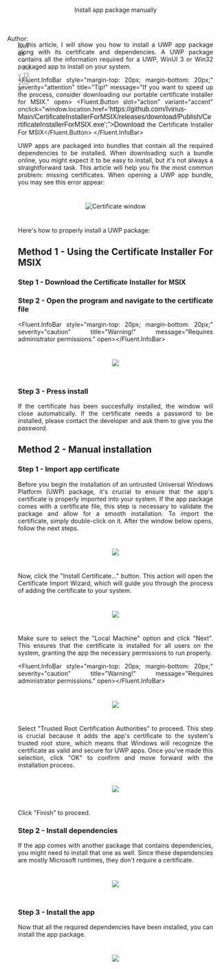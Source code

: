 <script>
        //Imports
        import * as Fluent from "fluent-svelte";
        import "fluent-svelte/theme.css";
      
        //Variables
        let open = true;
</script>
      
<section class="centered-section-2">
        <Fluent.TextBlock variant="titleLarge" style="text-alignment: left; margin-top: 25px;">Install app package manually</Fluent.TextBlock>
</section>
      
<!--Author-->
<section class="margin-section">
<section style="display: flex; margin-bottom: -30px;">
        <Fluent.PersonPicture src="https://i.spoo.me/247555" style="width: 30px; height: 30px; margin-right: 15px;"/>
        <Fluent.TextBlock variant="body" style="margin-left: -25px; margin-top: 5px;">Author: Ivirius</Fluent.TextBlock>
        <Fluent.TextBlock variant="body" style="margin-left: 10px; margin-top: 5px; opacity: 0.5;">•</Fluent.TextBlock>
        <Fluent.TextBlock variant="body" style="margin-left: 10px; margin-top: 5px; opacity: 0.5;">July 13, 2024</Fluent.TextBlock>
</section>

In this article, I will show you how to install a UWP app package along with its certificate and dependencies. A UWP package contains all the information required for a UWP, WinUI 3 or Win32 packaged app to install on your system.

<Fluent.InfoBar style="margin-top: 20px; margin-bottom: 20px;" severity="attention" title="Tip!" message="If you want to speed up the process, consider downloading our portable certificate    installer for MSIX." open>
        <Fluent.Button slot="action" variant="accent" onclick="window.location.href='https://github.com/Ivirius-Main/CertificateInstallerForMSIX/releases/download/Publish/CertificateInstallerForMSIX.exe';">Download the Certificate Installer For MSIX</Fluent.Button>
</Fluent.InfoBar>

UWP apps are packaged into bundles that contain all the required dependencies to be installed. When downloading such a bundle online, you might expect it to be easy to install, but it's not always a straightforward task. This article will help you fix the most common problem: missing certificates. When opening a UWP app bundle, you may see this error appear:

<section class="centered-section">
        <img src="https://i.spoo.me/287069" alt="Certificate window"/>
</section>

Here's how to properly install a UWP package:

# Method 1 - Using the Certificate Installer For MSIX

### Step 1 - Download the <a href="https://google.com">Certificate Installer for MSIX</a>

### Step 2 - Open the program and navigate to the certificate file

<Fluent.InfoBar style="margin-top: 20px; margin-bottom: 20px;" severity="caution" title="Warning!" message="Requires administrator permissions." open></Fluent.InfoBar>

<section class="centered-section">
        <img src="https://i.spoo.me/751928"/>
</section> 

### Step 3 - Press install

If the certificate has been succesfully installed, the window will close automatically. If the certificate needs a password to be installed, please contact the developer and ask them to give you the password.

# Method 2 - Manual installation

### Step 1 - Import app certificate

Before you begin the installation of an untrusted Universal Windows Platform (UWP) package, it's crucial to ensure that the app's certificate is properly imported into your system. If the app package comes with a certificate file, this step is necessary to validate the package and allow for a smooth installation. To import the certificate, simply double-click on it. After the window below opens, follow the next steps.

<section class="centered-section">
        <img src="https://i.spoo.me/979956"/>
</section> 

Now, click the "Install Certificate..." button. This action will open the Certificate Import Wizard, which will guide you through the process of adding the certificate to your system.

<section class="centered-section">
        <img src="https://i.spoo.me/852685"/>
</section> 

Make sure to select the "Local Machine" option and click "Next". This ensures that the certificate is installed for all users on the system, granting the app the necessary permissions to run properly.

<Fluent.InfoBar style="margin-top: 20px; margin-bottom: 20px;" severity="caution" title="Warning!" message="Requires administrator permissions." open></Fluent.InfoBar>
      
<section class="centered-section">
        <img src="https://i.spoo.me/443430"/>
</section> 
  
Select "Trusted Root Certification Authorities" to proceed. This step is crucial because it adds the app's certificate to the system's trusted root store, which means that Windows will recognize the certificate as valid and secure for UWP apps. Once you've made this selection, click "OK" to confirm and move forward with the installation process.

<section class="centered-section">
        <img src="https://i.spoo.me/541594"/>
</section> 
  
Click "Finish" to proceed.

### Step 2 - Install dependencies

If the app comes with another package that contains dependencies, you might need to install that one as well. Since these dependencies are mostly Microsoft runtimes, they don't require a certificate.

<section class="centered-section">
        <img src="https://i.spoo.me/831789"/>
</section> 

### Step 3 - Install the app

Now that all the required dependencies have been installed, you can install the app package.

<section class="centered-section">
        <img src="https://i.spoo.me/311777"/>
</section>
</section>

<!--Styles-->
<style>
        /*Import theme*/
              @import url("https://unpkg.com/fluent-svelte/theme.css");
      
              /* Some base styles to get things looking right. */
              :global(body)
        {
          /*Background color*/
                      background-color: var(--fds-solid-background-base);
      
          /*Background color*/
                      color: var(--fds-text-primary);
              }
      
        /*Centered section*/
        .centered-section
        {
          text-align: center;
          margin: 0 auto;
          padding: 25px;
          max-width: 1250px;
        }
      
:global(img) {
border-radius: 8px;
    max-width: 100%; /* Make sure the image scales down */
    height: auto; /* Maintain aspect ratio */
    object-fit: contain; /* Ensure the image fits within the container */
}

        /*Centered section*/
        .centered-section-2
        {
          text-align: left;
          margin: 0 auto;
          padding: 25px;
          max-width: 1250px;
        }
      
        /*Left aligned centered section*/
        .margin-section
        {
          margin: 0 auto;
          padding: 25px;
          max-width: 750px;
          text-align: justify;
        }
        
        @media (min-width: 600px) {
          .centered-section-2 {
            text-align: center;
          }
        }

        
  .content-right {
      max-width: 1500px;
      /* Set the maximum width of the container */
      width: 100%;
      /* Ensures the container takes the full width of its parent */
      display: flex;
      /* Use flexbox layout */
      flex-wrap: wrap;
      /* Allow flex items to wrap to the next line if needed */
      justify-content: space-between;
      /* Distribute flex items evenly with space between them */
  }

  .content-right div {
      flex: 1;
      margin-left: 0px;
      /* Set the maximum width of each image to half of the container width, minus some margin */
      margin-right: 75px;
      /* Set the maximum width of each image to half of the container width, minus some margin */
      margin-top: auto;
      margin-bottom: auto;
      height: auto;
      /* Allow the height to adjust proportionally based on the width */
  }

  .content-right img {
      height: 225px;
      /* Allow the height to adjust proportionally based on the width */
      width: auto;
      margin-bottom: 10px;
      /* Add some bottom margin between images */
      border-radius: 8px;
      box-shadow: 0px 15px 30px rgba(0, 0, 0, 0.25);
      margin-left: 75px;
      margin-right: 75px;
  }

  a {
    color: var(--fds-accent-default);         /* Text color */
    text-decoration: none;  /* Removes underline */
    font-size: 16px;        /* Font size */
    font-family: Arial, sans-serif;  /* Font family */
}

  @media (max-width: 1000px) {
      .content-right img {
          max-width: 100%;
          /* Set the maximum width of each image to 100% on smaller screens */
          margin-bottom: 10px;
          /* Keep the same bottom margin between images */
      }

      .content-right div {
          max-width: 100%;
          /* Set the maximum width of each image to 100% on smaller screens */
          margin-bottom: 10px;
          /* Keep the same bottom margin between images */
      }

      .content img {
          max-width: 100%;
          /* Set the maximum width of each image to 100% on smaller screens */
          margin-bottom: 10px;
          /* Keep the same bottom margin between images */
          border-radius: 8px;
          box-shadow: 10px 10px 20px rgba(0, 0, 0, 0.5);
      }
}
      </style>